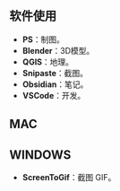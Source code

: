 


## **软件使用**

- **PS**：制图。
- **Blender**：3D模型。
- **QGIS**：地理。
- **Snipaste**：截图。
- **Obsidian**：笔记。
- **VSCode**：开发。

## **MAC**


## **WINDOWS**

- **ScreenToGif**：截图 GIF。
